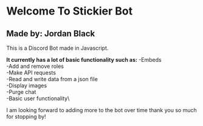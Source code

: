 # Welcome To Stickier Bot
## Made by: Jordan Black

This is a Discord Bot made in Javascript. 

**It currently has a lot of basic functionality such as:**
-Embeds\
-Add and remove roles\
-Make API requests\
-Read and write data from a json file\
-Display images\
-Purge chat\
-Basic user functionality\

I am looking forward to adding more to the bot over time thank you so much for stopping by!
